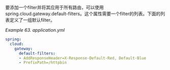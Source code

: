 要添加一个filter并将其应用于所有路由，可以使用 spring.cloud.gateway.default-filters。这个属性需要一个filter的列表。下面的列表定义了一组默认filter。

_Example 63. application.yml_



```yaml
spring:
  cloud:
    gateway:
      default-filters:
      - AddResponseHeader=X-Response-Default-Red, Default-Blue
      - PrefixPath=/httpbin
```



